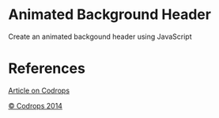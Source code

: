 Animated Background Header
=========
Create an animated backgound header using JavaScript



References
=========
[Article on Codrops](http://tympanus.net/codrops/?p=20153)

[© Codrops 2014](http://www.codrops.com)


